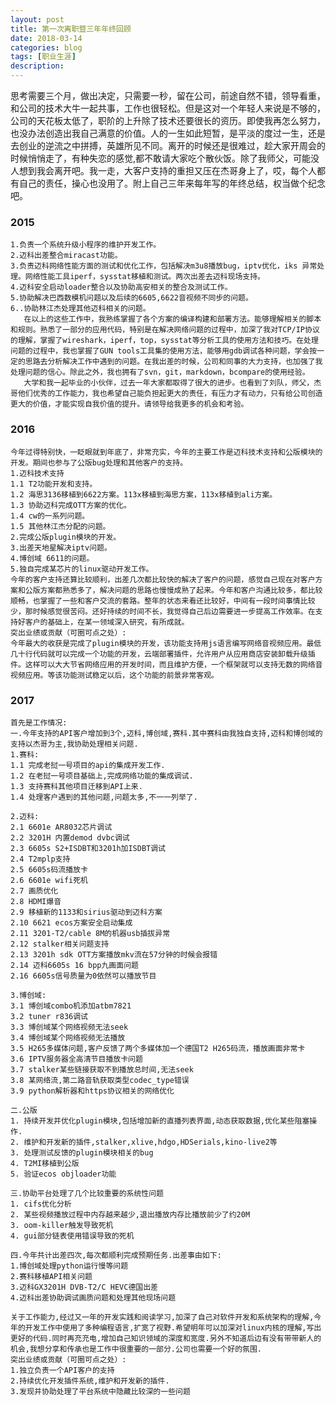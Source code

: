```yaml
---
layout: post
title: 第一次离职暨三年年终回顾
date: 2018-03-14
categories: blog
tags: [职业生涯]
description: 
---
```


思考需要三个月，做出决定，只需要一秒，留在公司，前途自然不错，领导看重，和公司的技术大牛一起共事，工作也很轻松。但是这对一个年轻人来说是不够的，公司的天花板太低了，职阶的上升除了技术还要很长的资历。即使我再怎么努力，也没办法创造出我自己满意的价值。人的一生如此短暂，是平淡的度过一生，还是去创业的逆流之中拼搏，英雄所见不同。离开的时候还是很难过，趁大家开周会的时候悄悄走了，有种失恋的感觉,都不敢请大家吃个散伙饭。除了我师父，可能没人想到我会离开吧。我一走，大客户支持的重担又压在杰哥身上了，哎，每个人都有自己的责任，操心也没用了。附上自己三年来每年写的年终总结，权当做个纪念吧。

### 2015

```   入职已有一年有余，我从一个只有一些基础知识和实验室动手能力的小青年，逐渐成长为一个可以独自负责部分业务的应用软件工程师。在这一年中，领导给了我很多学习实践的机会，师父和杰哥也悉心指导，耐心解答我的每一个疑问，还有其他同事的帮助，让我感受到了良好的技术氛围和大家庭的感觉，为我的职业生涯开了一个好头。经过入职短暂培训，从三月份开始，我主要负责完成了以下工作：
1.负责一个系统升级小程序的维护开发工作。
2.迈科出差整合miracast功能。
3.负责迈科网络性能方面的测试和优化工作，包括解决m3u8播放bug，iptv优化，iks 异常处理。网络性能工具iperf，sysstat移植和测试。两次出差去迈科现场支持。
4.迈科安全启动loader整合以及协助高安相关的整合及测试工作。
5.协助解决巴西数模机问题以及后续的6605,6622音视频不同步的问题。
6..协助林江杰处理其他迈科相关的问题。
   在以上的这些工作中，我熟练掌握了各个方案的编译构建和部署方法。能够理解相关的脚本和规则。熟悉了一部分的应用代码，特别是在解决网络问题的过程中，加深了我对TCP/IP协议的理解，掌握了wireshark，iperf，top，sysstat等分析工具的使用方法和技巧。在处理问题的过程中，我也掌握了GUN tools工具集的使用方法，能够用gdb调试各种问题，学会按一定的思路去分析解决工作中遇到的问题。在我出差的时候，公司和同事的大力支持，也加强了我处理问题的信心。除此之外，我也拥有了svn，git，markdown，bcompare的使用经验。
   大学和我一起毕业的小伙伴，过去一年大家都取得了很大的进步。也看到了刘队，师父，杰哥他们优秀的工作能力，我也希望自己能负担起更大的责任，有压力才有动力，只有给公司创造更大的价值，才能实现自我价值的提升。请领导给我更多的机会和考验。
```
### 2016

```
今年过得特别快，一眨眼就到年底了，非常充实，今年的主要工作是迈科技术支持和公版模块的开发。期间也参与了公版bug处理和其他客户的支持。
1.迈科技术支持
1.1 T2功能开发和支持。
1.2 海思3136移植到6622方案。113x移植到海思方案，113x移植到ali方案。
1.3 协助迈科完成OTT方案的优化。
1.4 cw的一系列问题。
1.5 其他林江杰分配的问题。
2.完成公版plugin模块的开发。
3.出差天地星解决iptv问题。
4.博创域 6611的问题。
5.独自完成某芯片的linux驱动开发工作。
今年的客户支持还算比较顺利，出差几次都比较快的解决了客户的问题，感觉自己现在对客户方案和公版方案都熟悉多了，解决问题的思路也慢慢成熟了起来。今年和客户沟通比较多，都比较顺畅，也掌握了一些和客户交流的套路。整年的状态来看还比较好，中间有一段时间事情比较少，那时候感觉很苦闷。还好持续的时间不长，我觉得自己后边需要进一步提高工作效率。在支持好客户的基础上，在某一领域深入研究，有所成就。
突出业绩或贡献（可圈可点之处）:
今年最大的收获是完成了plugin模块的开发，该功能支持用js语言编写网络音视频应用。最低几十行代码就可以完成一个功能的开发，云端部署插件，允许用户从应用商店安装卸载升级插件。这样可以大大节省网络应用的开发时间，而且维护方便，一个框架就可以支持无数的网络音视频应用。等该功能测试稳定以后，这个功能的前景非常客观。
```
### 2017

```
首先是工作情况:
一.今年支持的API客户增加到3个,迈科,博创域,赛科.其中赛科由我独自支持,迈科和博创域的支持以杰哥为主,我协助处理相关问题.
1.赛科:
1.1 完成老挝一号项目的api的集成开发工作.
1.2 在老挝一号项目基础上,完成网络功能的集成调试.
1.3 支持赛科其他项目迁移到API上来.
1.4 处理客户遇到的其他问题,问题太多,不一一列举了.

2.迈科:
2.1 6601e AR8032芯片调试
2.2 3201H 内置demod dvbc调试
2.3 6605s S2+ISDBT和3201h加ISDBT调试
2.4 T2mplp支持
2.5 6605s码流播放卡
2.6 6601e wifi死机
2.7 画质优化
2.8 HDMI爆音
2.9 移植新的1133和sirius驱动到迈科方案
2.10 6621 ecos方案安全启动集成
2.11 3201-T2/cable 8M的机器usb插拔异常
2.12 stalker相关问题支持
2.13 3201h sdk OTT方案播放mkv流在57分钟的时候会报错
2.14 迈科6605s 16 bpp九画面问题
2.16 6605s信号质量为0依然可以播放节目

3.博创域:
3.1 博创域combo机添加atbm7821
3.2 tuner r836调试
3.3 博创域某个网络视频无法seek
3.4 博创域某个网络视频无法播放
3.5 H265多媒体问题,客户反馈了两个多媒体加一个德国T2 H265码流，播放画面非常卡
3.6 IPTV服务器全高清节目播放卡问题
3.7 stalker某些链接获取不到播放总时间,无法seek
3.8 某网络流,第二路音轨获取类型codec_type错误
3.9 python解析器和https协议相关的网络优化

二.公版
1. 持续开发并优化plugin模块,包括增加新的直播列表界面,动态获取数据,优化某些阻塞操作.
2. 维护和开发新的插件,stalker,xlive,hdgo,HDSerials,kino-live2等
3. 处理测试反馈的plugin模块相关的bug
4. T2MI移植到公版
5. 验证ecos objloader功能

三.协助平台处理了几个比较重要的系统性问题
1. cifs优化分析
2. 某些视频播放过程中内存越来越少,退出播放内存比播放前少了约20M
3. oom-killer触发导致死机
4. gui部分链表使用错误导致的死机

四.今年共计出差四次,每次都顺利完成预期任务.出差事由如下:
1.博创域处理python运行慢等问题
2.赛科移植API相关问题
3.迈科GX3201H DVB-T2/C HEVC德国出差
4.迈科出差协助调试画质问题和处理其他现场问题

关于工作能力,经过又一年的开发实践和阅读学习,加深了自己对软件开发和系统架构的理解,今年的开发工作中使用了多种编程语言,扩宽了视野.希望明年可以加深对linux内核的理解,写出更好的代码.同时再充充电,增加自己知识领域的深度和宽度.另外不知道后边有没有带带新人的机会,我想分享和传承也是工作中很重要的一部分.公司也需要一个好的氛围.
突出业绩或贡献（可圈可点之处）:
1.独立负责一个API客户的支持
2.持续优化开发插件系统,维护和开发新的插件.
3.发现并协助处理了平台系统中隐藏比较深的一些问题
```

